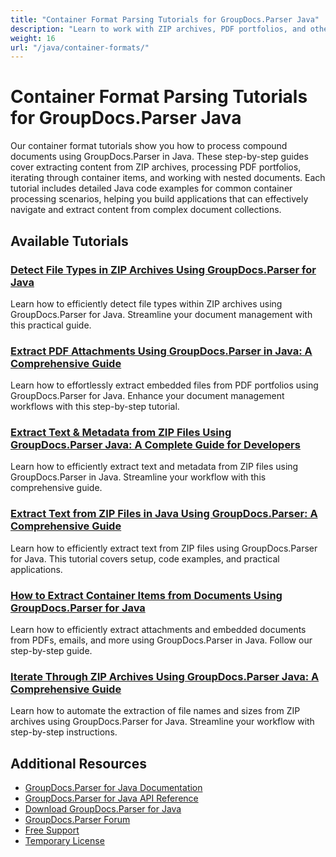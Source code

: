 ```yaml
---
title: "Container Format Parsing Tutorials for GroupDocs.Parser Java"
description: "Learn to work with ZIP archives, PDF portfolios, and other container formats with these GroupDocs.Parser Java tutorials."
weight: 16
url: "/java/container-formats/"
---
```


# Container Format Parsing Tutorials for GroupDocs.Parser Java

Our container format tutorials show you how to process compound documents using GroupDocs.Parser in Java. These step-by-step guides cover extracting content from ZIP archives, processing PDF portfolios, iterating through container items, and working with nested documents. Each tutorial includes detailed Java code examples for common container processing scenarios, helping you build applications that can effectively navigate and extract content from complex document collections.

## Available Tutorials

### [Detect File Types in ZIP Archives Using GroupDocs.Parser for Java](./detect-file-types-zip-groupdocs-parser-java/)
Learn how to efficiently detect file types within ZIP archives using GroupDocs.Parser for Java. Streamline your document management with this practical guide.

### [Extract PDF Attachments Using GroupDocs.Parser in Java&#58; A Comprehensive Guide](./extract-attachments-pdf-groupdocs-parser-java/)
Learn how to effortlessly extract embedded files from PDF portfolios using GroupDocs.Parser for Java. Enhance your document management workflows with this step-by-step tutorial.

### [Extract Text & Metadata from ZIP Files Using GroupDocs.Parser Java&#58; A Complete Guide for Developers](./extract-text-metadata-zip-files-groupdocs-parser-java/)
Learn how to efficiently extract text and metadata from ZIP files using GroupDocs.Parser in Java. Streamline your workflow with this comprehensive guide.

### [Extract Text from ZIP Files in Java Using GroupDocs.Parser&#58; A Comprehensive Guide](./extract-text-zip-files-groupdocs-parser-java/)
Learn how to efficiently extract text from ZIP files using GroupDocs.Parser for Java. This tutorial covers setup, code examples, and practical applications.

### [How to Extract Container Items from Documents Using GroupDocs.Parser for Java](./extract-container-items-groupdocs-parser-java/)
Learn how to efficiently extract attachments and embedded documents from PDFs, emails, and more using GroupDocs.Parser in Java. Follow our step-by-step guide.

### [Iterate Through ZIP Archives Using GroupDocs.Parser Java&#58; A Comprehensive Guide](./iterate-zip-archive-groupdocs-parser-java/)
Learn how to automate the extraction of file names and sizes from ZIP archives using GroupDocs.Parser for Java. Streamline your workflow with step-by-step instructions.

## Additional Resources

- [GroupDocs.Parser for Java Documentation](https://docs.groupdocs.com/parser/java/)
- [GroupDocs.Parser for Java API Reference](https://reference.groupdocs.com/parser/java/)
- [Download GroupDocs.Parser for Java](https://releases.groupdocs.com/parser/java/)
- [GroupDocs.Parser Forum](https://forum.groupdocs.com/c/parser)
- [Free Support](https://forum.groupdocs.com/)
- [Temporary License](https://purchase.groupdocs.com/temporary-license/)
